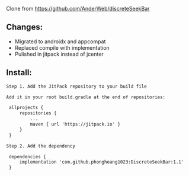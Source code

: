 Clone from https://github.com/AnderWeb/discreteSeekBar

## Changes:
- Migrated to androidx and appcompat
- Replaced compile with implementation
- Pulished in jitpack instead of jcenter

## Install:
   ```xml
Step 1. Add the JitPack repository to your build file

Add it in your root build.gradle at the end of repositories:

	allprojects {
		repositories {
			...
			maven { url 'https://jitpack.io' }
		}
	}

Step 2. Add the dependency

	dependencies {
		implementation 'com.github.phonghoang1023:DiscreteSeekBar:1.1'
	}
```

